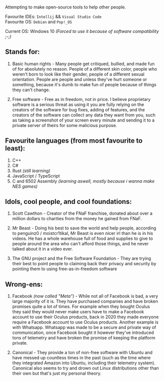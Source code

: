 Attempting to make open-source tools to help other people.<br>

Favourite IDEs: `Intellij` && `Visual Studio Code`<br>
Favourite OS: `Debian` and `Pop!_OS`<br>

Current OS: Windows 10  *(Forced to use it because of software compatibility ;-;)*

## Stands for:
  1. Basic human rights - Many people get critiqued, bullied, and made fun of for absolutely no reason. People of a different skin color, people who weren't born to look like their gender, people of a different sexual orientation. People are people and unless they've hurt someone or something, because it's dumb to make fun of people because of things they can't change.

  2. Free software - Free as in freedom, not in price. I believe proprietary software is a serious threat as using it you are fully relying on the creators of the software for bug fixes, adding of features, and the creators of the software can collect any data they want from you, such as taking a screenshot of your screen every minute and sending it to a private server of theirs for some malicious purpose.

## Favourite languages (from most favourite to least):
  1. C++
  2. C#
  3. Rust *(still learning)*
  3. JavaScript / TypeScript
  4. C and 6502 Assembly *(learning aswell, mostly because i wanna make NES games)*

## Idols, cool people, and cool foundations:
  1. Scott Cawthon - Creator of the FNaF franchise, donated about over a million dollars to charities from the money he gained from FNaF.

  2. Mr Beast - Doing his best to save the world and help people, according to penguinz0 / moistcr1tikal, Mr Beast is even nicer irl than he is in his videos. He has a whole warehouse full of food and supplies to give to people around the area who can't afford those things, and he never talked about it in a video ever.

  3. The GNU project and the Free Software Foundation - They are trying their best to point people to claiming back their privacy and security by pointing them to using free-as-in-freedom software

## Wrong-ens:
  1. Facebook *(now called "Meta")* - While not all of Facebook is bad, a very large majority of it is. They have purchased companies and have broken promises quite a lot of times. For example when they bought Oculus they said they would never make users have to make a Facebook account to use their Oculus products, back in 2020 they made everyone require a Facebook account to use Oculus products. Another example is with Whatsapp. Whatsapp was made to be a secure and private way of communication, once Facebook bought it however they've introduced tons of telemetry and have broken the promise of keeping the platform private.

  2. Canonical - They provide a ton of non-free software with Ubuntu and have messed up countless times in the past (such as the time where they integrated Amazon into Ubuntu, including their telemetry system). Canonical also seems to try and drown out Linux distributions other than their own but that's just my personal theory.
